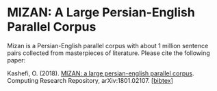 # MIZAN: A Large Persian-English Parallel Corpus

Mizan is a Persian-English parallel corpus with about 1 million sentence pairs collected from masterpieces of literature. Please cite the following paper:

Kashefi, O. (2018). [MIZAN: a large persian-english parallel corpus](https://arxiv.org/abs/1801.02107v2). Computing Research Repository, arXiv:1801.02107. \[[bibtex](https://dblp.uni-trier.de/rec/bibtex0/journals/corr/abs-1801-02107)\]

